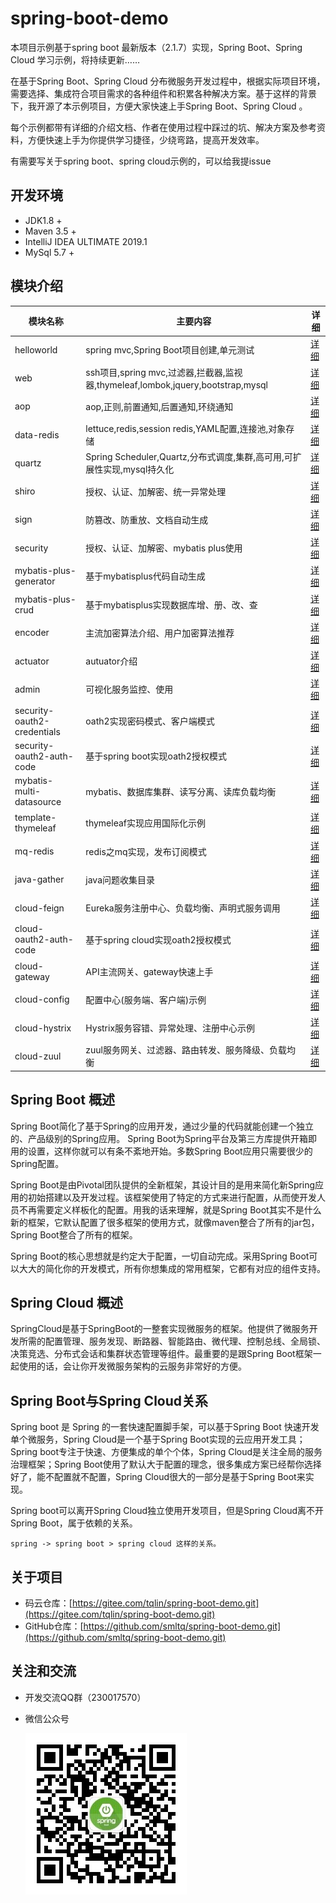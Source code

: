 # spring-boot-demo

本项目示例基于spring boot 最新版本（2.1.7）实现，Spring Boot、Spring Cloud 学习示例，将持续更新……

在基于Spring Boot、Spring Cloud 分布微服务开发过程中，根据实际项目环境，需要选择、集成符合项目需求的各种组件和积累各种解决方案。基于这样的背景下，我开源了本示例项目，方便大家快速上手Spring Boot、Spring Cloud 。

每个示例都带有详细的介绍文档、作者在使用过程中踩过的坑、解决方案及参考资料，方便快速上手为你提供学习捷径，少绕弯路，提高开发效率。

有需要写关于spring boot、spring cloud示例的，可以给我提issue

## 开发环境

- JDK1.8 +
- Maven 3.5 +
- IntelliJ IDEA ULTIMATE 2019.1
- MySql 5.7 +

## 模块介绍

模块名称|主要内容|详细
---|---|---|
helloworld|spring mvc,Spring Boot项目创建,单元测试|[详细](https://github.com/smltq/spring-boot-demo/blob/master/helloworld/HELP.md)|
web|ssh项目,spring mvc,过滤器,拦截器,监视器,thymeleaf,lombok,jquery,bootstrap,mysql|[详细](https://github.com/smltq/spring-boot-demo/blob/master/web/HELP.md)|
aop|aop,正则,前置通知,后置通知,环绕通知|[详细](https://github.com/smltq/spring-boot-demo/blob/master/aop/HELP.md)|
data-redis|lettuce,redis,session redis,YAML配置,连接池,对象存储|[详细](https://github.com/smltq/spring-boot-demo/blob/master/data-redis/HELP.md)|
quartz|Spring Scheduler,Quartz,分布式调度,集群,高可用,可扩展性实现,mysql持久化|[详细](https://github.com/smltq/spring-boot-demo/blob/master/quartz/HELP.md)|
shiro|授权、认证、加解密、统一异常处理|[详细](https://github.com/smltq/spring-boot-demo/blob/master/shiro/HELP.md)|
sign|防篡改、防重放、文档自动生成|[详细](https://github.com/smltq/spring-boot-demo/blob/master/sign/HELP.md)|
security|授权、认证、加解密、mybatis plus使用|[详细](https://github.com/smltq/spring-boot-demo/blob/master/security/HELP.md)|
mybatis-plus-generator|基于mybatisplus代码自动生成|[详细](https://github.com/smltq/spring-boot-demo/blob/master/mybatis-plus-generator)|
mybatis-plus-crud|基于mybatisplus实现数据库增、册、改、查|[详细](https://github.com/smltq/spring-boot-demo/blob/master/mybatis-plus-crud)|
encoder|主流加密算法介绍、用户加密算法推荐|[详细](https://github.com/smltq/spring-boot-demo/blob/master/encoder/HELP.md)|
actuator|autuator介绍|[详细](https://github.com/smltq/spring-boot-demo/blob/master/actuator/README.md)|
admin|可视化服务监控、使用|[详细](https://github.com/smltq/spring-boot-demo/blob/master/admin/README.md)|
security-oauth2-credentials|oath2实现密码模式、客户端模式|[详细](https://github.com/smltq/spring-boot-demo/blob/master/security-oauth2-credentials/README.md)|
security-oauth2-auth-code|基于spring boot实现oath2授权模式|[详细](https://github.com/smltq/spring-boot-demo/blob/master/security-oauth2-auth-code/README.md)|
mybatis-multi-datasource|mybatis、数据库集群、读写分离、读库负载均衡|[详细](https://github.com/smltq/spring-boot-demo/blob/master/mybatis-multi-datasource)|
template-thymeleaf|thymeleaf实现应用国际化示例|[详细](https://github.com/smltq/spring-boot-demo/blob/master/template-thymeleaf)
mq-redis|redis之mq实现，发布订阅模式|[详细](https://github.com/smltq/spring-boot-demo/blob/master/mq-redis)|
java-gather|java问题收集目录|[详细](https://github.com/smltq/spring-boot-demo/blob/master/java-gather)|
cloud-feign|Eureka服务注册中心、负载均衡、声明式服务调用|[详细](https://github.com/smltq/spring-boot-demo/blob/master/cloud-feign)|
cloud-oauth2-auth-code|基于spring cloud实现oath2授权模式|[详细](https://github.com/smltq/spring-boot-demo/blob/master/cloud-oauth2-auth-code)|
cloud-gateway|API主流网关、gateway快速上手|[详细](https://github.com/smltq/spring-boot-demo/blob/master/cloud-gateway)|
cloud-config|配置中心(服务端、客户端)示例|[详细](https://github.com/smltq/spring-boot-demo/blob/master/cloud-config)|
cloud-hystrix|Hystrix服务容错、异常处理、注册中心示例|[详细](https://github.com/smltq/spring-boot-demo/blob/master/cloud-hystrix)|
cloud-zuul|zuul服务网关、过滤器、路由转发、服务降级、负载均衡|[详细](https://github.com/smltq/spring-boot-demo/blob/master/cloud-zuul)|

## Spring Boot 概述

Spring Boot简化了基于Spring的应用开发，通过少量的代码就能创建一个独立的、产品级别的Spring应用。 Spring Boot为Spring平台及第三方库提供开箱即用的设置，这样你就可以有条不紊地开始。多数Spring Boot应用只需要很少的Spring配置。

Spring Boot是由Pivotal团队提供的全新框架，其设计目的是用来简化新Spring应用的初始搭建以及开发过程。该框架使用了特定的方式来进行配置，从而使开发人员不再需要定义样板化的配置。用我的话来理解，就是Spring Boot其实不是什么新的框架，它默认配置了很多框架的使用方式，就像maven整合了所有的jar包，Spring Boot整合了所有的框架。

Spring Boot的核心思想就是约定大于配置，一切自动完成。采用Spring Boot可以大大的简化你的开发模式，所有你想集成的常用框架，它都有对应的组件支持。

## Spring Cloud 概述

SpringCloud是基于SpringBoot的一整套实现微服务的框架。他提供了微服务开发所需的配置管理、服务发现、断路器、智能路由、微代理、控制总线、全局锁、决策竞选、分布式会话和集群状态管理等组件。最重要的是跟Spring Boot框架一起使用的话，会让你开发微服务架构的云服务非常好的方便。

## Spring Boot与Spring Cloud关系

Spring boot 是 Spring 的一套快速配置脚手架，可以基于Spring Boot 快速开发单个微服务，Spring Cloud是一个基于Spring Boot实现的云应用开发工具；Spring boot专注于快速、方便集成的单个个体，Spring Cloud是关注全局的服务治理框架；Spring Boot使用了默认大于配置的理念，很多集成方案已经帮你选择好了，能不配置就不配置，Spring Cloud很大的一部分是基于Spring Boot来实现。

Spring boot可以离开Spring Cloud独立使用开发项目，但是Spring Cloud离不开Spring Boot，属于依赖的关系。

    spring -> spring boot > spring cloud 这样的关系。

## 关于项目

- 码云仓库：[https://gitee.com/tqlin/spring-boot-demo.git](https://gitee.com/tqlin/spring-boot-demo.git)
- GitHub仓库：[https://github.com/smltq/spring-boot-demo.git](https://github.com/smltq/spring-boot-demo.git)

## 关注和交流

- 开发交流QQ群（230017570）
- 微信公众号

    ![微信公众号](java-gather/src/main/java/com/easy/javaGather/qrcode.jpg)
